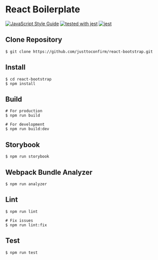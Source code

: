 # React Boilerplate

[![JavaScript Style Guide](https://img.shields.io/badge/code_style-standard-brightgreen.svg)](https://standardjs.com)
[![tested with jest](https://img.shields.io/badge/tested_with-jest-99424f.svg)](https://github.com/facebook/jest) [![jest](https://jestjs.io/img/jest-badge.svg)](https://github.com/facebook/jest)

## Clone Repository

```
$ git clone https://github.com/justtoconfirm/react-bootstrap.git
```

## Install

```
$ cd react-bootstrap
$ npm install
```

## Build

```
# For production
$ npm run build

# For development
$ npm run build:dev
```

## Storybook

```
$ npm run storybook
```

## Webpack Bundle Analyzer

```
$ npm run analyzer
```

## Lint

```
$ npm run lint

# Fix issues
$ npm run lint:fix
```

## Test

```
$ npm run test
```